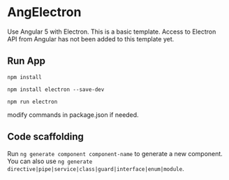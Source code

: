 # AngElectron

Use Angular 5 with Electron. This is a basic template.
Access to Electron API from Angular has not been added to this template yet.

## Run App
`npm install`

`npm install electron --save-dev`

`npm run electron`

modify commands in package.json if needed.

## Code scaffolding

Run `ng generate component component-name` to generate a new component. You can also use `ng generate directive|pipe|service|class|guard|interface|enum|module`.

